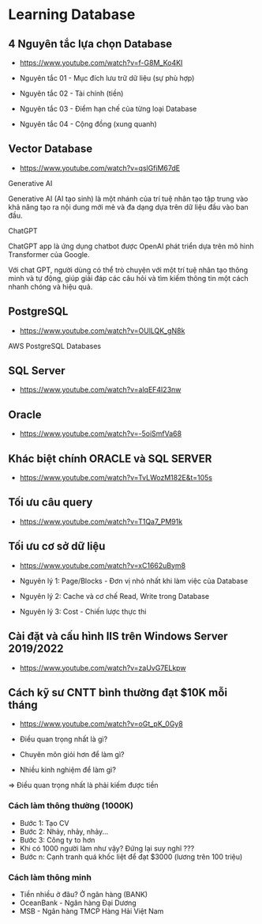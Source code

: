 # Learning Database

## 4 Nguyên tắc lựa chọn Database
+ https://www.youtube.com/watch?v=f-G8M_Ko4KI

+ Nguyên tắc 01 - Mục đích lưu trữ dữ liệu (sự phù hợp)
+ Nguyên tắc 02 - Tài chính (tiền)
+ Nguyên tắc 03 - Điểm hạn chế của từng loại Database
+ Nguyên tắc 04 - Cộng đồng (xung quanh)

## Vector Database
+ https://www.youtube.com/watch?v=qslGfiM67dE

Generative AI

Generative AI (AI tạo sinh) là một nhánh của trí tuệ nhân tạo tập trung vào khả năng tạo ra nội dung mới mẻ và đa dạng dựa trên dữ liệu đầu vào ban đầu.

ChatGPT

ChatGPT app là ứng dụng chatbot được OpenAI phát triển dựa trên mô hình Transformer của Google.

Với chat GPT, người dùng có thể trò chuyện với một trí tuệ nhân tạo thông minh và tự động, giúp giải đáp các câu hỏi và tìm kiếm thông tin một cách nhanh chóng và hiệu quả.

## PostgreSQL
+ https://www.youtube.com/watch?v=OUlLQK_gN8k

AWS PostgreSQL Databases

## SQL Server
+ https://www.youtube.com/watch?v=alqEF4I23nw

## Oracle
+ https://www.youtube.com/watch?v=-5oiSmfVa68

## Khác biệt chính ORACLE và SQL SERVER
+ https://www.youtube.com/watch?v=TvLWozM182E&t=105s

## Tối ưu câu query
+ https://www.youtube.com/watch?v=T1Qa7_PM91k

## Tối ưu cơ sở dữ liệu
+ https://www.youtube.com/watch?v=xC1662uBym8

+ Nguyên lý 1: Page/Blocks - Đơn vị nhỏ nhất khi làm việc của Database
+ Nguyên lý 2: Cache và cơ chế Read, Write trong Database
+ Nguyên lý 3: Cost - Chiến lược thực thi

## Cài đặt và cấu hình IIS trên Windows Server 2019/2022
+ https://www.youtube.com/watch?v=zaUvG7ELkpw

## Cách kỹ sư CNTT bình thường đạt $10K mỗi tháng
+ https://www.youtube.com/watch?v=oGt_pK_0Gy8

+ Điều quan trọng nhất là gì?
+ Chuyên môn giỏi hơn để làm gì?
+ Nhiều kinh nghiệm để làm gì?

=> Điều quan trọng nhất là phải kiếm được tiền

### Cách làm thông thường (1000K)
+ Bước 1: Tạo CV
+ Bước 2: Nhảy, nhảy, nhảy...
+ Bước 3: Công ty to hơn
+ Khi có 1000 người làm như vậy? Đứng lại suy nghĩ ???
+ Bước n: Cạnh tranh quá khốc liệt để đạt $3000 (lương trên 100 triệu)

### Cách làm thông minh
+ Tiền nhiều ở đâu? Ở ngân hàng (BANK)
+ OceanBank - Ngân hàng Đại Dương
+ MSB - Ngân hàng TMCP Hàng Hải Việt Nam
